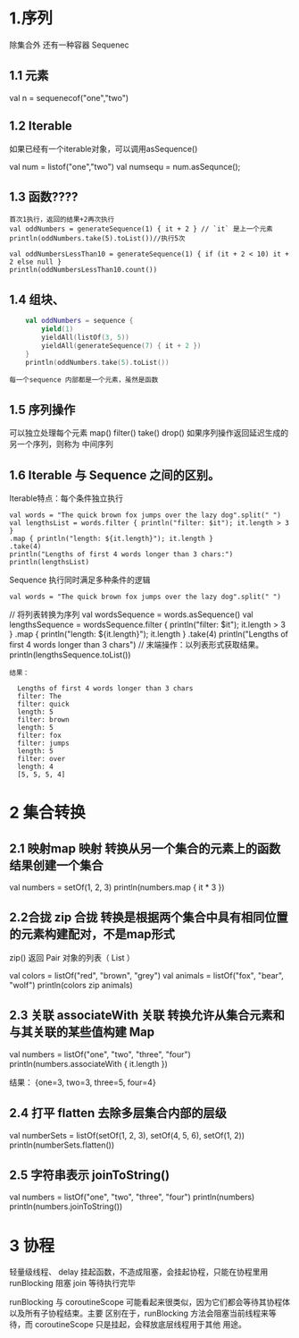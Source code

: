 

# 1.序列
除集合外 还有一种容器 Sequenec<T>

## 1.1 元素
val n = sequenecof("one","two")

## 1.2 Iterable
如果已经有一个iterable对象，可以调用asSequence()

val num = listof("one","two")
val numsequ = num.asSequnce();

## 1.3 函数????
```
首次1执行，返回的结果+2再次执行
val oddNumbers = generateSequence(1) { it + 2 } // `it` 是上⼀个元素
println(oddNumbers.take(5).toList())//执行5次

val oddNumbersLessThan10 = generateSequence(1) { if (it + 2 < 10) it + 2 else null }
println(oddNumbersLessThan10.count())
```
## 1.4 组块、
```kotlin
    val oddNumbers = sequence {
        yield(1)
        yieldAll(listOf(3, 5))
        yieldAll(generateSequence(7) { it + 2 })
    }
    println(oddNumbers.take(5).toList())
```
    每一个sequence 内部都是一个元素，虽然是函数

##  1.5 序列操作
可以独立处理每个元素 map()  filter()
take() drop()
如果序列操作返回延迟⽣成的另⼀个序列，则称为 中间序列

## 1.6 Iterable 与 Sequence 之间的区别。

Iterable特点：每个条件独立执行
```
val words = "The quick brown fox jumps over the lazy dog".split(" ")
val lengthsList = words.filter { println("filter: $it"); it.length > 3 }
.map { println("length: ${it.length}"); it.length }
.take(4)
println("Lengths of first 4 words longer than 3 chars:")
println(lengthsList)

```

Sequence 执行同时满足多种条件的逻辑

    val words = "The quick brown fox jumps over the lazy dog".split(" ")
// 将列表转换为序列
    val wordsSequence = words.asSequence()
    val lengthsSequence = wordsSequence.filter { println("filter: $it"); it.length > 3 }
        .map { println("length: ${it.length}"); it.length }
        .take(4)
    println("Lengths of first 4 words longer than 3 chars")
// 末端操作：以列表形式获取结果。
    println(lengthsSequence.toList())

    结果：

  ```
    Lengths of first 4 words longer than 3 chars
    filter: The
    filter: quick
    length: 5
    filter: brown
    length: 5
    filter: fox
    filter: jumps
    length: 5
    filter: over
    length: 4
    [5, 5, 5, 4]
  ```

# 2 集合转换

## 2.1 映射map  映射 转换从另⼀个集合的元素上的函数结果创建⼀个集合

val numbers = setOf(1, 2, 3)
println(numbers.map { it * 3 })

## 2.2合拢 zip  合拢 转换是根据两个集合中具有相同位置的元素构建配对，不是map形式
zip() 返回 Pair 对象的列表（ List ）

val colors = listOf("red", "brown", "grey")
val animals = listOf("fox", "bear", "wolf")
println(colors zip animals)

## 2.3 关联 associateWith  关联 转换允许从集合元素和与其关联的某些值构建 Map

val numbers = listOf("one", "two", "three", "four")
println(numbers.associateWith { it.length })

结果：
{one=3, two=3, three=5, four=4}

## 2.4 打平 flatten  去除多层集合内部的层级

val numberSets = listOf(setOf(1, 2, 3), setOf(4, 5, 6), setOf(1, 2))
println(numberSets.flatten())

## 2.5 字符串表示  joinToString()

val numbers = listOf("one", "two", "three", "four")
println(numbers)
println(numbers.joinToString())



# 3 协程
轻量级线程、
delay 挂起函数，不造成阻塞，会挂起协程，只能在协程里用
runBlocking 阻塞
join 等待执行完毕

runBlocking 与 coroutineScope 可能看起来很类似，因为它们都会等待其协程体以及所有⼦协程结束。主要
区别在于，runBlocking ⽅法会阻塞当前线程来等待，⽽ coroutineScope 只是挂起，会释放底层线程⽤于其他
⽤途。
